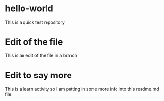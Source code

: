 # hello-world
This is a quick test repository
# Edit of the file
This is an edit of the file in a branch
# Edit to say more
This is a learn activity so I am putting in some more info into this readme.md file
